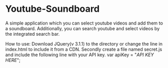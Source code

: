 # Youtube-Soundboard
A simple application which you can select youtube videos and add them to a soundboard.
Additionally, you can search youtube and select videos by the integrated search bar.

How to use:
Download JQuery(v 3.1.1) to the directory or change the line in index.html to include it from a CDN.
Secondly create a file named secret.js and include the following line with your API key.
var apiKey = "_API KEY HERE_";
